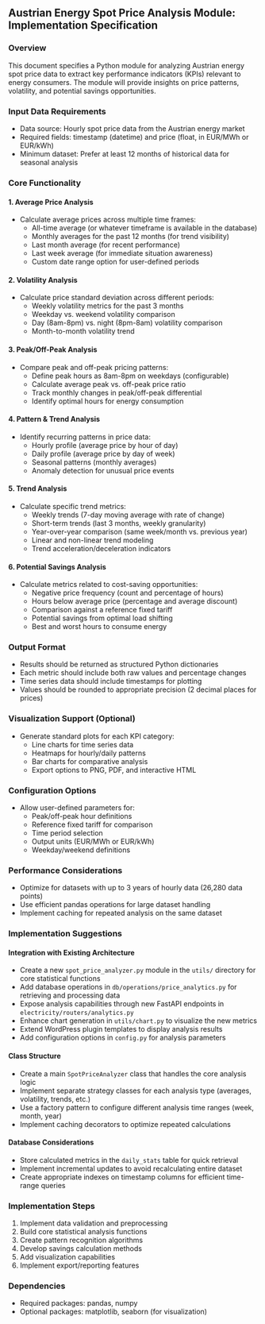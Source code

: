 ## Austrian Energy Spot Price Analysis Module: Implementation Specification

### Overview

This document specifies a Python module for analyzing Austrian energy spot price data to extract key performance indicators (KPIs) relevant to energy consumers. The module will provide insights on price patterns, volatility, and potential savings opportunities.

### Input Data Requirements

- Data source: Hourly spot price data from the Austrian energy market
- Required fields: timestamp (datetime) and price (float, in EUR/MWh or EUR/kWh)
- Minimum dataset: Prefer at least 12 months of historical data for seasonal analysis

### Core Functionality

#### 1. Average Price Analysis

- Calculate average prices across multiple time frames:
  - All-time average (or whatever timeframe is available in the database)
  - Monthly averages for the past 12 months (for trend visibility)
  - Last month average (for recent performance)
  - Last week average (for immediate situation awareness)
  - Custom date range option for user-defined periods

#### 2. Volatility Analysis

- Calculate price standard deviation across different periods:
  - Weekly volatility metrics for the past 3 months
  - Weekday vs. weekend volatility comparison
  - Day (8am-8pm) vs. night (8pm-8am) volatility comparison
  - Month-to-month volatility trend

#### 3. Peak/Off-Peak Analysis

- Compare peak and off-peak pricing patterns:
  - Define peak hours as 8am-8pm on weekdays (configurable)
  - Calculate average peak vs. off-peak price ratio
  - Track monthly changes in peak/off-peak differential
  - Identify optimal hours for energy consumption

#### 4. Pattern & Trend Analysis

- Identify recurring patterns in price data:
  - Hourly profile (average price by hour of day)
  - Daily profile (average price by day of week)
  - Seasonal patterns (monthly averages)
  - Anomaly detection for unusual price events

#### 5. Trend Analysis

- Calculate specific trend metrics:
  - Weekly trends (7-day moving average with rate of change)
  - Short-term trends (last 3 months, weekly granularity)
  - Year-over-year comparison (same week/month vs. previous year)
  - Linear and non-linear trend modeling
  - Trend acceleration/deceleration indicators

#### 6. Potential Savings Analysis

- Calculate metrics related to cost-saving opportunities:
  - Negative price frequency (count and percentage of hours)
  - Hours below average price (percentage and average discount)
  - Comparison against a reference fixed tariff
  - Potential savings from optimal load shifting
  - Best and worst hours to consume energy

### Output Format

- Results should be returned as structured Python dictionaries
- Each metric should include both raw values and percentage changes
- Time series data should include timestamps for plotting
- Values should be rounded to appropriate precision (2 decimal places for prices)

### Visualization Support (Optional)

- Generate standard plots for each KPI category:
  - Line charts for time series data
  - Heatmaps for hourly/daily patterns
  - Bar charts for comparative analysis
  - Export options to PNG, PDF, and interactive HTML

### Configuration Options

- Allow user-defined parameters for:
  - Peak/off-peak hour definitions
  - Reference fixed tariff for comparison
  - Time period selection
  - Output units (EUR/MWh or EUR/kWh)
  - Weekday/weekend definitions

### Performance Considerations

- Optimize for datasets with up to 3 years of hourly data (26,280 data points)
- Use efficient pandas operations for large dataset handling
- Implement caching for repeated analysis on the same dataset

### Implementation Suggestions

#### Integration with Existing Architecture

- Create a new `spot_price_analyzer.py` module in the `utils/` directory for core statistical functions
- Add database operations in `db/operations/price_analytics.py` for retrieving and processing data
- Expose analysis capabilities through new FastAPI endpoints in `electricity/routers/analytics.py`
- Enhance chart generation in `utils/chart.py` to visualize the new metrics
- Extend WordPress plugin templates to display analysis results
- Add configuration options in `config.py` for analysis parameters

#### Class Structure

- Create a main `SpotPriceAnalyzer` class that handles the core analysis logic
- Implement separate strategy classes for each analysis type (averages, volatility, trends, etc.)
- Use a factory pattern to configure different analysis time ranges (week, month, year)
- Implement caching decorators to optimize repeated calculations

#### Database Considerations

- Store calculated metrics in the `daily_stats` table for quick retrieval
- Implement incremental updates to avoid recalculating entire dataset
- Create appropriate indexes on timestamp columns for efficient time-range queries

### Implementation Steps

1. Implement data validation and preprocessing
2. Build core statistical analysis functions
3. Create pattern recognition algorithms
4. Develop savings calculation methods
5. Add visualization capabilities
6. Implement export/reporting features

### Dependencies

- Required packages: pandas, numpy
- Optional packages: matplotlib, seaborn (for visualization)
